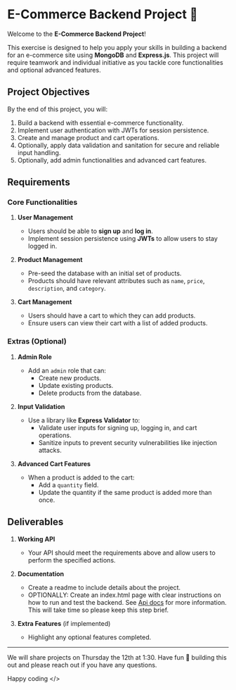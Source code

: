 # E-Commerce Backend Project 🛒

Welcome to the **E-Commerce Backend Project**!

This exercise is designed to help you apply your skills in building a backend for an e-commerce site using **MongoDB** and **Express.js**. This project will require teamwork and individual initiative as you tackle core functionalities and optional advanced features.

## Project Objectives

By the end of this project, you will:

1. Build a backend with essential e-commerce functionality.
2. Implement user authentication with JWTs for session persistence.
3. Create and manage product and cart operations.
4. Optionally, apply data validation and sanitation for secure and reliable input handling.
5. Optionally, add admin functionalities and advanced cart features.

## Requirements

### Core Functionalities

1. **User Management**

   - Users should be able to **sign up** and **log in**.
   - Implement session persistence using **JWTs** to allow users to stay logged in.

2. **Product Management**

   - Pre-seed the database with an initial set of products.
   - Products should have relevant attributes such as `name`, `price`, `description`, and `category`.

3. **Cart Management**

   - Users should have a cart to which they can add products.
   - Ensure users can view their cart with a list of added products.

### Extras (Optional)

1. **Admin Role**

   - Add an `admin` role that can:
     - Create new products.
     - Update existing products.
     - Delete products from the database.

2. **Input Validation**

   - Use a library like **Express Validator** to:
     - Validate user inputs for signing up, logging in, and cart operations.
     - Sanitize inputs to prevent security vulnerabilities like injection attacks.

3. **Advanced Cart Features**

   - When a product is added to the cart:
     - Add a `quantity` field.
     - Update the quantity if the same product is added more than once.

## Deliverables

1. **Working API**

   - Your API should meet the requirements above and allow users to perform the specified actions.

2. **Documentation**

   - Create a readme to include details about the project.
   - OPTIONALLY: Create an index.html page with clear instructions on how to run and test the backend. See [Api docs](https://document360.com/blog/api-documentation/) for more information. This will take time so please keep this step brief.

3. **Extra Features** (if implemented)

   - Highlight any optional features completed.

---

We will share projects on Thursday the 12th at 1:30. Have fun 🥳 building this out and please reach out if you have any questions.

Happy coding </>
